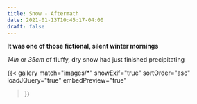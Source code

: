 ```yaml
---
title: Snow - Aftermath
date: 2021-01-13T10:45:17-04:00
draft: false
---
```


**It was one of those fictional, silent winter mornings**

*14in* or *35cm* of fluffy, dry snow had just finished precipitating

{{< gallery
    match="images/*"
    showExif="true"
    sortOrder="asc"
    loadJQuery="true"
    embedPreview="true"
>}}

